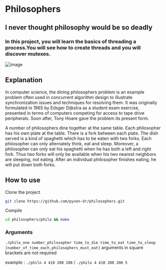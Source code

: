 # Philosophers

## I never thought philosophy would be so deadly

### In this project, you will learn the basics of threading a process.You will see how to create threads and you will discover mutexes.

![image](https://github.com/pyven-dr/philosophers/assets/150053673/122352a5-927d-417b-860d-1d06a0b2e078)

## Explanation
In computer science, the dining philosophers problem is an example problem often used in concurrent algorithm design to illustrate synchronization issues and techniques for resolving them.
It was originally formulated in 1965 by Edsger Dijkstra as a student exam exercise, presented in terms of computers competing for access to tape drive peripherals. Soon after, Tony Hoare gave the problem its present form.

A number of philosophers dine together at the same table. Each philosopher has his own plate at the table. There is a fork between each plate. The dish served is a kind of spaghetti which has to be eaten with two forks. Each philosopher can only alternately think, eat and sleep. Moreover, a philosopher can only eat his spaghetti when he has both a left and right fork. Thus two forks will only be available when his two nearest neighbors are sleeping, not eating. After an individual philosopher finishes eating, he will put down both forks.

## How to use

Clone the project
```bash
git clone https://github.com/pyven-dr/philosophers.git
```

Compile
```bash
cd philosophers/philo && make
```

### Arguments

`./philo_one number_philosopher time_to_die time_to_eat time_to_sleep [number_of_time_each_philosophers_must_eat]` arguments in square brackets are not required

example : `./philo 4 410 200 200` /
`./philo 4 410 200 200 5`
